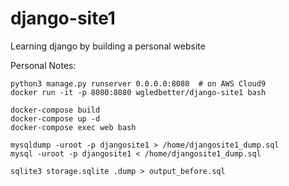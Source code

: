 # django-site1
Learning django by building a personal website

Personal Notes:

    python3 manage.py runserver 0.0.0.0:8080  # on AWS Cloud9
    docker run -it -p 8080:8080 wgledbetter/django-site1 bash

    docker-compose build
    docker-compose up -d
    docker-compose exec web bash

    mysqldump -uroot -p djangosite1 > /home/djangosite1_dump.sql
    mysql -uroot -p djangosite1 < /home/djangosite1_dump.sql
    
    sqlite3 storage.sqlite .dump > output_before.sql

